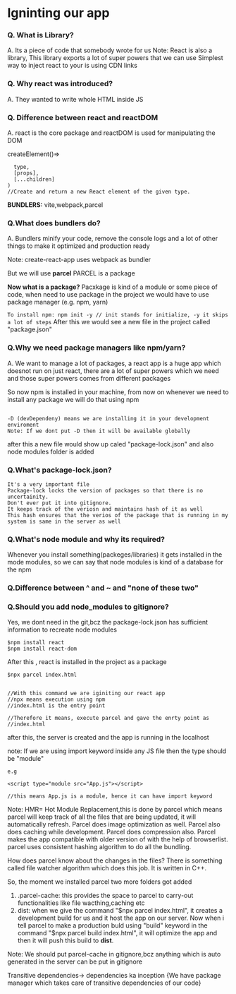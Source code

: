 # Igninting our app


### Q. What is Library?
A. Its a piece of code that somebody wrote for us
Note: React is also a library, This library exports a lot of super powers that we can use
Simplest way to inject react to your is using CDN links

### Q. Why react was introduced?
A. They wanted to write whole HTML inside JS

### Q. Difference between react and reactDOM
A. react is the core package and reactDOM is used for manipulating the DOM

createElement()=>

```React.createElement(
  type,
  [props],
  [...children]
)
//Create and return a new React element of the given type.
```

**BUNDLERS:** vite,webpack,parcel

### Q.What does bundlers do?
A. Bundlers minify your code, remove the console logs and a lot of other things to make it optimized and production ready

Note: create-react-app uses webpack as bundler

But we will use **parcel**
PARCEL is a package

**Now what is a package?**
    Pacxkage is kind of a module or some piece of code,  when need to use package in the project we would have to use package manager (e.g. npm, yarn)

```To install npm: npm init -y // init stands for initialize, -y it skips a lot of steps``` 
After this we would see a new file in the project called "package.json"

### Q.Why we need package managers like npm/yarn?
A. We want to manage a lot of packages, a react app is a huge app which doesnot run on just react, there are a lot of super powers which we need and those super powers comes from different packages

So now npm is installed in your machine, from now on whenever we need to install any package we will do that using npm

```$ npm install -D parcel

-D (devDependeny) means we are installing it in your development enviroment
Note: If we dont put -D then it will be available globally
```

after this a new file would show up caled "package-lock.json" and also node modules folder is added

### Q.What's package-lock.json?
    It's a very important file
    Package-lock locks the version of packages so that there is no uncertainity.
    Don't ever put it into gitignore.
    It keeps track of the veriosn and maintains hash of it as well
    This hash ensures that the verios of the package that is running in my system is same in the server as well

### Q.What's node module and why its required?
Whenever you install something(packeges/libraries) it gets installed in the mode modules, so we can say that node modules is kind of a database for the npm



### Q.Difference between ^ and ~ and "none of these two"

### Q.Should you add node_modules to gitignore?
Yes, we dont need in the git,bcz the package-lock.json has sufficient information to recreate node modules


```
$npm install react
$npm install react-dom
```
After this , react is installed in the project as a package 

```
$npx parcel index.html


//With this command we are iginiting our react app
//npx means execution using npm
//index.html is the entry point

//Therefore it means, execute parcel and gave the enrty point as 
//index.html 
```

after this, the server is created and the app is running in the localhost


note:
If we are using import keyword inside any JS file then the type should be "module"

```
e.g

<script type="module src="App.js"></script>

//this means App.js is a module, hence it can have import keyword
```

Note:
HMR= Hot Module Replacement,this is done by parcel which means parcel will keep track of all the files that are being updated, it will automatically refresh.
Parcel does image optimization as well.
Parcel also does caching while development.
Parcel does compression also.
Parcel makes the app compatible with older version of  with the help of browserlist.
parcel uses consistent hashing algorithm to do all the bundling.
 
 How does parcel know about the changes in the files?
    There is something called file watcher algorithm which does this job. It is written in C++.

So, the moment we installed parcel two more folders got added 
 1. .parcel-cache: this provides the space to parcel to carry-out functionalities like file wacthing,caching etc
 2. dist: 
    when we give the command "$npx parcel index.html", it creates a development build for us and it host the app on our server.
    Now when i tell parcel to make a production buld using "build" keyword in the command "$npx parcel build index.html", it will optimize the app and then it will push this build to **dist**.


Note:
We should put parcel-cache in gitignore,bcz anything which is auto generated in the server can be put in gitignore

Transitive dependencies-> dependencies ka inception
{We have package manager which takes care of transitive dependencies of our code}